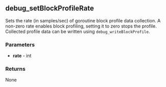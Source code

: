 ## debug_setBlockProfileRate
Sets the rate (in samples/sec) of goroutine block profile data collection. A non-zero rate enables block profiling, setting it to zero stops the profile. Collected profile data can be written using `debug_writeBlockProfile`.

### Parameters
- **rate** - int

### Returns
None